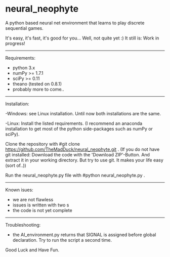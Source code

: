 # neural_neophyte
A python based neural net environment that learns to play discrete sequential games. 

It's easy, it's fast, it's good for you... Well, not quite yet :) 
It still is:
Work in progress!

--------------------------------------------------

Requirements:
- python 3.x
- numPy >= 1.7.1
- sciPy >= 0.11
- theano (tested on 0.8.1) 
- probably more to come..

--------------------------------------------------

Installation:

-Windows:
see Linux installation. Until now both installations are the same.

-Linux:
Install the listed requirements. (I recommend an anaconda installation to get most of the python side-packages such as numPy or sciPy).

Clone the repository with #git clone https://github.com/TheMadDuck/neural_neophyte.git <yourWorkingDirectory>. 
(If you do not have git installed: Download the code with the 'Download ZIP'-Button. And extract it in your working directory. But try to use git. It makes your life easy (sort of..))

Run the neural_neophyte.py file with #python neural_neophyte.py .

--------------------------------------------------

Known isues:
- we are not flawless 
- issues is written with two s
- the code is not yet complete

--------------------------------------------------

Troubleshooting:
- the AI_environment.py returns that SIGNAL is assigned before global declaration. Try to run the script a second time. 
 
Good Luck and Have Fun.

